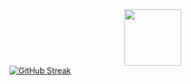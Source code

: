 <div id="header" align="center">
  <img src="https://media.giphy.com/media/M9gbBd9nbDrOTu1Mqx/giphy.gif" width="100"/>
</div>
<a href="https://git.io/streak-stats"><img src="https://github-readme-streak-stats.herokuapp.com?user=&theme=dark&hide_border=true&border_radius=10" alt="GitHub Streak" /></a>
